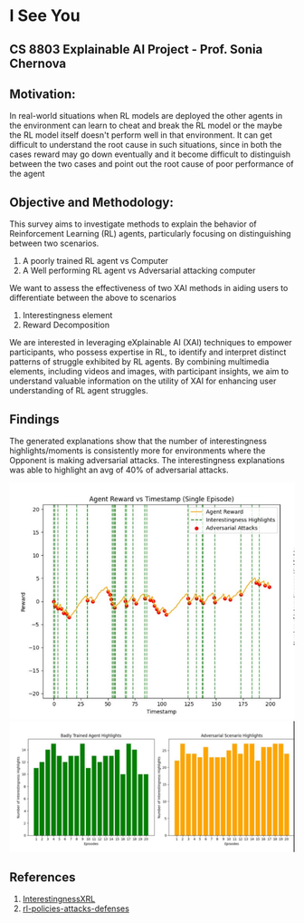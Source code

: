 # I See You 
## CS 8803 Explainable AI Project - Prof. Sonia Chernova

## Motivation:

In real-world situations when RL models are deployed the other agents in the environment can learn to cheat and break the RL model or the maybe the RL model itself doesn't perform well in that environment. It can get difficult to understand the root cause in such situations, since in both the cases reward may go down eventually and it become difficult to distinguish between the two cases and point out the root cause of poor performance of the agent

## Objective and Methodology: 

This survey aims to investigate methods to explain the behavior of Reinforcement Learning (RL) agents, particularly focusing on distinguishing between two scenarios.

1. A poorly trained RL agent vs Computer
2. A Well performing RL agent vs Adversarial attacking computer

We want to assess the effectiveness of two XAI methods in aiding users to differentiate between the above to scenarios

1. Interestingness element
2. Reward Decomposition

We are interested in leveraging eXplainable AI (XAI) techniques to empower participants, who possess expertise in RL, to identify and interpret distinct patterns of struggle exhibited by RL agents.
By combining multimedia elements, including videos and images, with participant insights, we aim to understand valuable information on the utility of XAI for enhancing user understanding of RL agent struggles.

## Findings

The generated explanations show that the number of interestingness highlights/moments is consistently more for environments where the Opponent is making adversarial attacks. The interestingness explanations was able to highlight an avg of 40% of adversarial attacks.

![Image 1](attack_highlights.png)
![Image 2](interestingness_compare.png)

## References
1. [InterestingnessXRL](https://github.com/SRI-AIC/InterestingnessXRL)
2. [rl-policies-attacks-defenses](https://github.com/davide97l/rl-policies-attacks-defenses)


